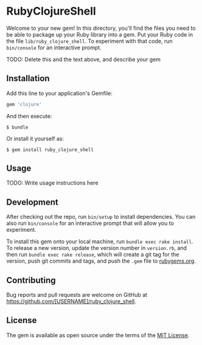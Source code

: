 # RubyClojureShell

Welcome to your new gem! In this directory, you'll find the files you need to be able to package up your Ruby library into a gem. Put your Ruby code in the file `lib/ruby_clojure_shell`. To experiment with that code, run `bin/console` for an interactive prompt.

TODO: Delete this and the text above, and describe your gem

## Installation

Add this line to your application's Gemfile:

```ruby
gem 'clojure'
```

And then execute:

    $ bundle

Or install it yourself as:

    $ gem install ruby_clojure_shell

## Usage

TODO: Write usage instructions here

## Development

After checking out the repo, run `bin/setup` to install dependencies. You can also run `bin/console` for an interactive prompt that will allow you to experiment.

To install this gem onto your local machine, run `bundle exec rake install`. To release a new version, update the version number in `version.rb`, and then run `bundle exec rake release`, which will create a git tag for the version, push git commits and tags, and push the `.gem` file to [rubygems.org](https://rubygems.org).

## Contributing

Bug reports and pull requests are welcome on GitHub at https://github.com/[USERNAME]/ruby_clojure_shell.

## License

The gem is available as open source under the terms of the [MIT License](https://opensource.org/licenses/MIT).

